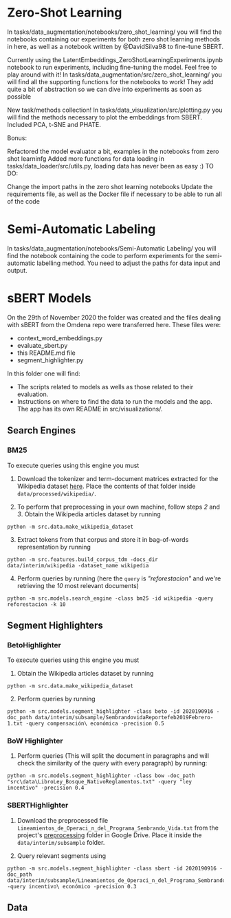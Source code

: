 # Zero-Shot Learning

In tasks/data_augmentation/notebooks/zero_shot_learning/ you will find the notebooks containing our experiments for both zero shot learning methods in here, as well as a notebook written by @DavidSilva98 to fine-tune SBERT.

Currently using the LatentEmbeddings_ZeroShotLearningExperiments.ipynb notebook to run experiments, including fine-tuning the model. Feel free to play around with it!
In tasks/data_augmentation/src/zero_shot_learning/ you will find all the supporting functions for the notebooks to work! They add quite a bit of abstraction so we can dive into experiments as soon as possible

New task/methods collection! In tasks/data_visualization/src/plotting.py you will find the methods necessary to plot the embeddings from SBERT. Included PCA, t-SNE and PHATE.

Bonus:

Refactored the model evaluator a bit, examples in the notebooks from zero shot learninfg
Added more functions for data loading in tasks/data_loader/src/utils.py, loading data has never been as easy :)
TO DO:

Change the import paths in the zero shot learning notebooks
Update the requirements file, as well as the Docker file if necessary to be able to run all of the code

# Semi-Automatic Labeling
In tasks/data_augmentation/notebooks/Semi-Automatic Labeling/ you will find the notebook containing the code to perform experiments for the semi-automatic labelling method. You need to adjust the paths for data input and output.

# sBERT Models

On the 29th of November 2020 the folder was created and the files dealing with sBERT from the Omdena repo were transferred here. These files were:
* context_word_embeddings.py
* evaluate_sbert.py
* this README.md file
* segment_highlighter.py

In this folder one will find:
- The scripts related to models as wells as those related to their evaluation.
- Instructions on where to find the data to run the models and the app. The app has its own README in src/visualizations/.

## Search Engines

### BM25
To execute queries using this engine you must
1. Download the tokenizer and term-document matrices extracted for the Wikipedia dataset [here](https://drive.google.com/drive/u/1/folders/1ymPs2E3WTZMpxpa3L8VExKUUWGgzIQFm). Place the contents of that folder inside `data/processed/wikipedia/`.

2. To perform that preprocessing in your own machine, follow steps _2_ and _3_. Obtain the Wikipedia articles dataset by running

```
python -m src.data.make_wikipedia_dataset
```

3. Extract tokens from that corpus and store it in bag-of-words representation by running
```
python -m src.features.build_corpus_tdm -docs_dir data/interim/wikipedia -dataset_name wikipedia
```

4. Perform queries by running (here the `query` is _"reforestacion"_ and we're retrieving the _10_ most relevant documents)
```
python -m src.models.search_engine -class bm25 -id wikipedia -query reforestacion -k 10
```

## Segment Highlighters

### BetoHighlighter
To execute queries using this engine you must
1. Obtain the Wikipedia articles dataset by running
```
python -m src.data.make_wikipedia_dataset
```

2. Perform queries by running
```
python -m src.models.segment_highlighter -class beto -id 2020190916 -doc_path data/interim/subsample/SembrandovidaReportefeb2019Febrero-1.txt -query compensación\ económica -precision 0.5
```

### BoW Highlighter

1. Perform queries (This will split the document in paragraphs and will check the similarity of the query with every paragraph) by running:
```
python -m src.models.segment_highlighter -class bow -doc_path "src\data\LibroLey_Bosque_NativoReglamentos.txt" -query "ley incentivo" -precision 0.4
```

### SBERTHighlighter
1. Download the preprocessed file `Lineamientos_de_Operaci_n_del_Programa_Sembrando_Vida.txt` from the project's [preprocessing](https://drive.google.com/drive/folders/1smqIPhvdWFGaB17Rf4SPLnGzmJtEH-0H) folder in Google Drive. Place it inside the `data/interim/subsample` folder.

2. Query relevant segments using
```
python -m src.models.segment_highlighter -class sbert -id 2020190916 -doc_path data/interim/subsample/Lineamientos_de_Operaci_n_del_Programa_Sembrando_Vida.txt -query incentivo\ económico -precision 0.3
```

## Data
